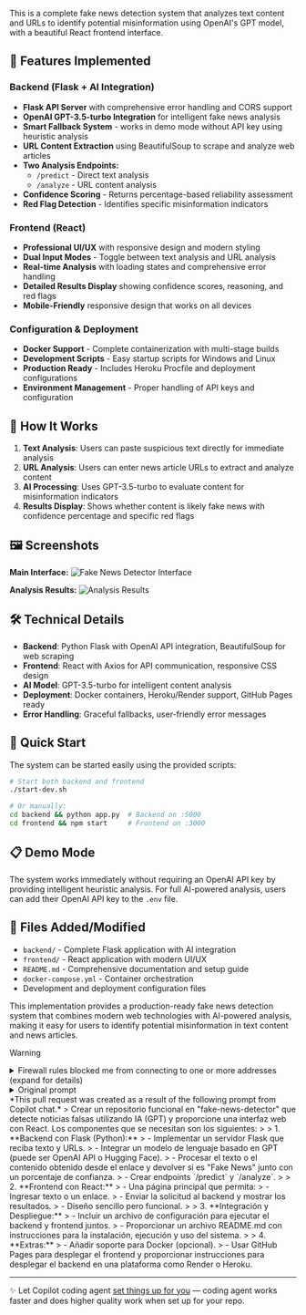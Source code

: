 This is a complete fake news detection system that analyzes text content and URLs to identify potential misinformation using OpenAI's GPT model, with a beautiful React frontend interface.

## 🚀 Features Implemented

### Backend (Flask + AI Integration)
- **Flask API Server** with comprehensive error handling and CORS support
- **OpenAI GPT-3.5-turbo Integration** for intelligent fake news analysis
- **Smart Fallback System** - works in demo mode without API key using heuristic analysis
- **URL Content Extraction** using BeautifulSoup to scrape and analyze web articles
- **Two Analysis Endpoints:**
  - `/predict` - Direct text analysis
  - `/analyze` - URL content analysis
- **Confidence Scoring** - Returns percentage-based reliability assessment
- **Red Flag Detection** - Identifies specific misinformation indicators

### Frontend (React)
- **Professional UI/UX** with responsive design and modern styling
- **Dual Input Modes** - Toggle between text analysis and URL analysis
- **Real-time Analysis** with loading states and comprehensive error handling
- **Detailed Results Display** showing confidence scores, reasoning, and red flags
- **Mobile-Friendly** responsive design that works on all devices

### Configuration & Deployment
- **Docker Support** - Complete containerization with multi-stage builds
- **Development Scripts** - Easy startup scripts for Windows and Linux
- **Production Ready** - Includes Heroku Procfile and deployment configurations
- **Environment Management** - Proper handling of API keys and configuration

## 🎯 How It Works

1. **Text Analysis**: Users can paste suspicious text directly for immediate analysis
2. **URL Analysis**: Users can enter news article URLs to extract and analyze content
3. **AI Processing**: Uses GPT-3.5-turbo to evaluate content for misinformation indicators
4. **Results Display**: Shows whether content is likely fake news with confidence percentage and specific red flags

## 🖼️ Screenshots

**Main Interface:**
![Fake News Detector Interface](https://github.com/user-attachments/assets/372e902b-848f-4d06-ba59-e511b34e4198)

**Analysis Results:**
![Analysis Results](https://github.com/user-attachments/assets/0f057593-5cc7-4bdd-ae14-9370fd7b9e1b)

## 🛠️ Technical Details

- **Backend**: Python Flask with OpenAI API integration, BeautifulSoup for web scraping
- **Frontend**: React with Axios for API communication, responsive CSS design
- **AI Model**: GPT-3.5-turbo for intelligent content analysis
- **Deployment**: Docker containers, Heroku/Render support, GitHub Pages ready
- **Error Handling**: Graceful fallbacks, user-friendly error messages

## 🚀 Quick Start

The system can be started easily using the provided scripts:

```bash
# Start both backend and frontend
./start-dev.sh

# Or manually:
cd backend && python app.py  # Backend on :5000
cd frontend && npm start     # Frontend on :3000
```

## 📋 Demo Mode

The system works immediately without requiring an OpenAI API key by providing intelligent heuristic analysis. For full AI-powered analysis, users can add their OpenAI API key to the `.env` file.

## 🔧 Files Added/Modified

- `backend/` - Complete Flask application with AI integration
- `frontend/` - React application with modern UI/UX
- `README.md` - Comprehensive documentation and setup guide
- `docker-compose.yml` - Container orchestration
- Development and deployment configuration files

This implementation provides a production-ready fake news detection system that combines modern web technologies with AI-powered analysis, making it easy for users to identify potential misinformation in text content and news articles.

> [!WARNING]
>
> <details>
> <summary>Firewall rules blocked me from connecting to one or more addresses (expand for details)</summary>
>
> #### I tried to connect to the following addresses, but was blocked by firewall rules:
>
> - `example.com`
>   - Triggering command: `/home/REDACTED/work/fake-news-detector/fake-news-detector/backend/venv/bin/python app.py` (dns block)
>
> If you need me to access, download, or install something from one of these locations, you can either:
>
> - Configure [Actions setup steps](https://gh.io/copilot/actions-setup-steps) to set up my environment, which run before the firewall is enabled
> - Add the appropriate URLs or hosts to the custom allowlist in this repository's [Copilot coding agent settings](https://github.com/cronoss20/fake-news-detector/settings/copilot/coding_agent) (admins only)
>
> </details>

<!-- START COPILOT CODING AGENT SUFFIX -->



<details>

<summary>Original prompt</summary>

> Crear un repositorio funcional en "fake-news-detector" que detecte noticias falsas utilizando IA (GPT) y proporcione una interfaz web con React. Los componentes que se necesitan son los siguientes:
> 
> 1. **Backend con Flask (Python):**
>    - Implementar un servidor Flask que reciba texto y URLs.
>    - Integrar un modelo de lenguaje basado en GPT (puede ser OpenAI API o Hugging Face).
>    - Procesar el texto o el contenido obtenido desde el enlace y devolver si es "Fake News" junto con un porcentaje de confianza.
>    - Crear endpoints `/predict` y `/analyze`.
> 
> 2. **Frontend con React:**
>    - Una página principal que permita:
>      - Ingresar texto o un enlace.
>      - Enviar la solicitud al backend y mostrar los resultados.
>    - Diseño sencillo pero funcional.
> 
> 3. **Integración y Despliegue:**
>    - Incluir un archivo de configuración para ejecutar el backend y frontend juntos.
>    - Proporcionar un archivo README.md con instrucciones para la instalación, ejecución y uso del sistema.
> 
> 4. **Extras:**
>    - Añadir soporte para Docker (opcional).
>    - Usar GitHub Pages para desplegar el frontend y proporcionar instrucciones para desplegar el backend en una plataforma como Render o Heroku.


</details>
*This pull request was created as a result of the following prompt from Copilot chat.*
> Crear un repositorio funcional en "fake-news-detector" que detecte noticias falsas utilizando IA (GPT) y proporcione una interfaz web con React. Los componentes que se necesitan son los siguientes:
> 
> 1. **Backend con Flask (Python):**
>    - Implementar un servidor Flask que reciba texto y URLs.
>    - Integrar un modelo de lenguaje basado en GPT (puede ser OpenAI API o Hugging Face).
>    - Procesar el texto o el contenido obtenido desde el enlace y devolver si es "Fake News" junto con un porcentaje de confianza.
>    - Crear endpoints `/predict` y `/analyze`.
> 
> 2. **Frontend con React:**
>    - Una página principal que permita:
>      - Ingresar texto o un enlace.
>      - Enviar la solicitud al backend y mostrar los resultados.
>    - Diseño sencillo pero funcional.
> 
> 3. **Integración y Despliegue:**
>    - Incluir un archivo de configuración para ejecutar el backend y frontend juntos.
>    - Proporcionar un archivo README.md con instrucciones para la instalación, ejecución y uso del sistema.
> 
> 4. **Extras:**
>    - Añadir soporte para Docker (opcional).
>    - Usar GitHub Pages para desplegar el frontend y proporcionar instrucciones para desplegar el backend en una plataforma como Render o Heroku.

<!-- START COPILOT CODING AGENT TIPS -->
---

✨ Let Copilot coding agent [set things up for you](https://github.com/cronoss20/fake-news-detector/issues/new?title=✨+Set+up+Copilot+instructions&body=Configure%20instructions%20for%20this%20repository%20as%20documented%20in%20%5BBest%20practices%20for%20Copilot%20coding%20agent%20in%20your%20repository%5D%28https://gh.io/copilot-coding-agent-tips%29%2E%0A%0A%3COnboard%20this%20repo%3E&assignees=copilot) — coding agent works faster and does higher quality work when set up for your repo.
